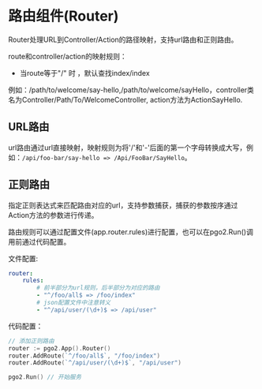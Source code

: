 # 路由组件(Router)
Router处理URL到Controller/Action的路径映射，支持url路由和正则路由。

route和controller/action的映射规则：
- 当route等于"/" 时 ，默认查找index/index 

例如：/path/to/welcome/say-hello,/path/to/welcome/sayHello，controller类名为Controller/Path/To/WelcomeController, action方法为ActionSayHello.

## URL路由
url路由通过url直接映射，映射规则为将'/'和'-'后面的第一个字母转换成大写，例如：`/api/foo-bar/say-hello => /Api/FooBar/SayHello`。

## 正则路由
指定正则表达式来匹配路由对应的url，支持参数捕获，捕获的参数按序通过Action方法的参数进行传递。

路由规则可以通过配置文件(app.router.rules)进行配置，也可以在pgo2.Run()调用前通过代码配置。

文件配置:
```yaml
router:
    rules:
        # 前半部分为url规则，后半部分为对应的路由
        - "^/foo/all$ => /foo/index"
        # json配置文件中注意转义
        - "^/api/user/(\d+)$ => /api/user"
```

代码配置：
```go
// 添加正则路由
router := pgo2.App().Router()
router.AddRoute(`^/foo/all$`, "/foo/index")
router.AddRoute(`^/api/user/(\d+)$`, "/api/user")

pgo2.Run() // 开始服务
```
